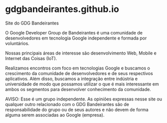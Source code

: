 # gdgbandeirantes.github.io
Site do GDG Bandeirantes


O Google Developer Group de Bandeirantes é uma comunidade de desenvolvedores em tecnologia Google  independente e formada por voluntários.

Nossas principais áreas de interesse são desenvolvimento Web, Mobile e Internet das Coisas (IoT).

Realizamos encontros com foco em tecnologias Google e buscamos o crescimento da comunidade de desenvolvedores e de seus respectivos aplicativos. Além disso, buscamos a integração entre indústria e universidade de modo que possamos utilizar o que é mais interessante em ambos os segmentos para desenvolver conhecimento da comunidade.

AVISO: Esse é um grupo independente. As opiniões expressas nesse site ou qualquer outro relacionado com o GDG Bandeirantes são de responsabilidade do grupo ou de seus autores e não devem de forma alguma serem associadas ao Google (empresa).
